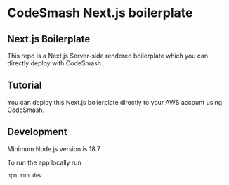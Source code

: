 # CodeSmash Next.js boilerplate

## Next.js Boilerplate
 

This repo is a Next.js Server-side rendered boilerplate which you can directly deploy with CodeSmash.

## Tutorial

You can deploy this Next.js boilerplate directly to your AWS account using CodeSmash. 

## Development

Minimum Node.js version is 18.7

To run the app locally run

```bash 
npm run dev
```
